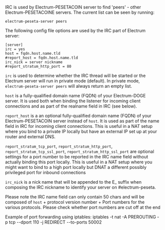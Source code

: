IRC is used by Electrum-PESETACOIN server to find 'peers' - other Electrum-PESETACOINE servers. The
current list can be seen by running:

    electrum-peseta-server peers

The following config file options are used by the IRC part of Electrum server:

    [server]
    irc = yes
    host = fqdn.host.name.tld
    #report_host = fqdn.host.name.tld
    irc_nick = server nickname
    #report_stratum_http_port = 80

`irc` is used to determine whether the IRC thread will be started or the 
Electrum server will run in private mode (default). In private mode, 
`electrum-peseta-server peers` will always return an empty list.

`host` is a fully-qualified domain name (FQDN) of your Electrum-DOGE server. It is
used both when binding the listener for incoming client connections and as part
of the realname field in IRC (see below).

`report_host` is a an optional fully-qualified domain name (FQDN) of
your Electrum-PESETACOIN server 
instead of `host`. It is used as part of the name field in IRC for incoming client connections.
This is useful in a NAT setup where you bind to a private IP locally but have an external IP
set up at your router and external DNS.

`report_stratum_tcp_port`, `report_stratum_http_port`, `report_stratum_tcp_ssl_port`, 
`report_stratum_http_ssl_port` are optional settings for a port number to be reported in the
IRC name field without actually binding this port locally. This is useful in a NAT setup
where you might want to bind to a high port locally but DNAT a different possibly privileged
port for inbound connections

`irc_nick` is a nick name that will be appended to the E_ suffix when 
composing the IRC nickname to identify your server on #electrum-peseta.

Please note the IRC name field can only contain 50 chars and will be composed
of `host` + protocol version number + Port numbers for the various protocols.
Please check whether port numbers are cut off at the end   


Example of port forwarding using iptables:
iptables -t nat -A PREROUTING -p tcp --dport 110 -j REDIRECT --to-ports 50002

